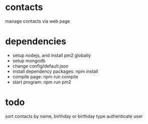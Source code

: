 # contacts #
manage contacts via web page

# dependencies #
* setup nodejs, and install pm2 globally
* setup mongodb
* change config/default.json
* install dependency packages: npm install
* compile page: npm run compile
* start program: npm run pm2

# todo #
sort contacts by name, birthday or birthday type
authenticate user
